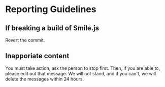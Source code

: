 # Reporting Guidelines
## If breaking a build of Smile.js
Revert the commit.
## Inapporiate content
You must take action, ask the person to stop first. Then, if you are able to, please edit out that message. We will not stand, and if you can't,
we will delete the messages within 24 hours.
